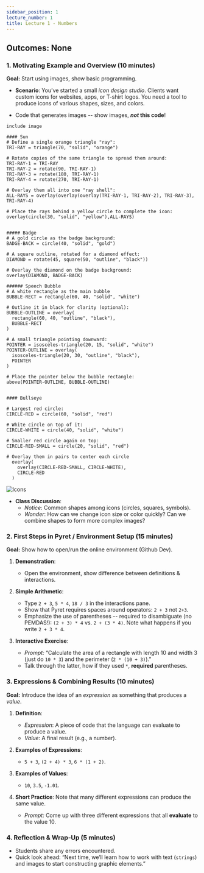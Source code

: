 ```yaml
---
sidebar_position: 1
lecture_number: 1
title: Lecture 1 - Numbers
---
```


## Outcomes: None

### **1. Motivating Example and Overview (10 minutes)**

**Goal:** Start using images, show basic programming.

- **Scenario**: You’ve started a small *icon design studio*. Clients want custom
  icons for websites, apps, or T-shirt logos. You need a tool to produce icons
  of various shapes, sizes, and colors.

- Code that generates images -- show images, **_not_ this code**! 
```
include image

#### Sun
# Define a single orange triangle "ray":
TRI-RAY = triangle(70, "solid", "orange")

# Rotate copies of the same triangle to spread them around:
TRI-RAY-1 = TRI-RAY
TRI-RAY-2 = rotate(90, TRI-RAY-1)
TRI-RAY-3 = rotate(180, TRI-RAY-1)
TRI-RAY-4 = rotate(270, TRI-RAY-1)

# Overlay them all into one "ray shell":
ALL-RAYS = overlay(overlay(overlay(TRI-RAY-1, TRI-RAY-2), TRI-RAY-3), TRI-RAY-4)

# Place the rays behind a yellow circle to complete the icon:
overlay(circle(30, "solid", "yellow"),ALL-RAYS)


##### Badge 
# A gold circle as the badge background:
BADGE-BACK = circle(40, "solid", "gold")

# A square outline, rotated for a diamond effect:
DIAMOND = rotate(45, square(50, "outline", "black"))

# Overlay the diamond on the badge background:
overlay(DIAMOND, BADGE-BACK)

###### Speech Bubble
# A white rectangle as the main bubble
BUBBLE-RECT = rectangle(60, 40, "solid", "white")

# Outline it in black for clarity (optional):
BUBBLE-OUTLINE = overlay(
  rectangle(60, 40, "outline", "black"),
  BUBBLE-RECT
)

# A small triangle pointing downward:
POINTER = isosceles-triangle(20, 15, "solid", "white")
POINTER-OUTLINE = overlay(
  isosceles-triangle(20, 30, "outline", "black"),
  POINTER
)

# Place the pointer below the bubble rectangle:
above(POINTER-OUTLINE, BUBBLE-OUTLINE)


#### Bullseye

# Largest red circle:
CIRCLE-RED = circle(60, "solid", "red")

# White circle on top of it:
CIRCLE-WHITE = circle(40, "solid", "white")

# Smaller red circle again on top:
CIRCLE-RED-SMALL = circle(20, "solid", "red")

# Overlay them in pairs to center each circle
  overlay(
    overlay(CIRCLE-RED-SMALL, CIRCLE-WHITE),
    CIRCLE-RED
  )
```

![Icons](/img/week1-icons.png)

- **Class Discussion**:
  - *Notice*: Common shapes among icons (circles, squares, symbols).
  - *Wonder*: How can we change icon size or color quickly? Can we combine shapes to form more complex images?

### **2. First Steps in Pyret / Environment Setup (15 minutes)**
**Goal:** Show how to open/run the online environment (Github Dev).

1. **Demonstration**:
   - Open the environment, show difference between definitions & interactions.

2. **Simple Arithmetic**:
   - Type `2 + 3`, `5 * 4`, `18 / 3` in the interactions pane.
   - Show that Pyret requires spaces around operators: `2 + 3` not `2+3`.
   - Emphasize the use of parentheses -- required to disambiguate (no PEMDAS!): `(2 + 3) * 4` vs. `2 + (3 * 4)`. Note what happens if you write `2 + 3 * 4`.

3. **Interactive Exercise**:
   - *Prompt:* “Calculate the area of a rectangle with length 10 and width 3 (just do `10 * 3`) and the perimeter (`2 * (10 + 3)`).”
   - Talk through the latter, how if they used `*`, **required** parentheses.

### **3. Expressions & Combining Results (10 minutes)**
**Goal:** Introduce the idea of an *expression* as something that produces a *value*. 

1. **Definition**:
   - *Expression*: A piece of code that the language can evaluate to produce a value.
   - *Value*: A final result (e.g., a number).

2. **Examples of Expressions**:
   - `5 + 3`, `(2 + 4) * 3`, `6 * (1 + 2)`.

3. **Examples of Values**:
   - `10`, `3.5`, `-1.01`.

4. **Short Practice**:
   Note that many different expressions can produce the same value. 
   - *Prompt:* Come up with three different expressions that all **evaluate** to the value 10.

### **4. Reflection & Wrap‐Up (5 minutes)**
- Students share any errors encountered.
- Quick look ahead: “Next time, we’ll learn how to work with text (`strings`) and images to start constructing graphic elements.”


